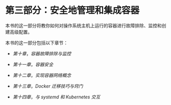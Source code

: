 # 第三部分：安全地管理和集成容器

本书的这一部分将教你如何对操作系统主机上运行的容器进行故障排除、监控和创建高级配置。

本书的这一部分包括以下章节：

+   *第十章*，*容器故障排除与监控*

+   *第十一章*，*容器安全*

+   *第十二章*，*实现容器网络概念*

+   *第十三章*，*Docker 迁移技巧与窍门*

+   *第十四章*，*与 systemd 和 Kubernetes 交互*
